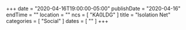 +++
date = "2020-04-16T19:00:00-05:00"
publishDate = "2020-04-16"
endTime = ""
location = ""
ncs = [ "KA0LDG" ]
title = "Isolation Net"
categories = [ "Social" ]
dates = [ "" ]
+++
